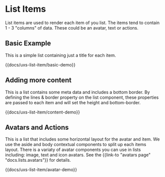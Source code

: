 # List Items

List items are used to render each item of you list. The items tend to contain 1 - 3 "columns" of data. These could be an avatar, text or actions.

## Basic Example

This is a simple list containing just a title for each item.

{{docs/uxs-list-item/basic-demo}}

## Adding more content

This is a list contains some meta data and includes a bottom border. By defining the lines & border property on the list component, these properties are passed to each item and will set the height and bottom-border.

{{docs/uxs-list-item/content-demo}}

## Avatars and Actions

This is a list that includes some horizontal layout for the avatar and item. We use the aside and body contextual components to split up each items layout.
There is a variaty of avatar components you can use in lists including: image, text and icon avatars. See the {{link-to "avatars page" "docs.lists.avatars"}} for details.

{{docs/uxs-list-item/avatar-demo}}
